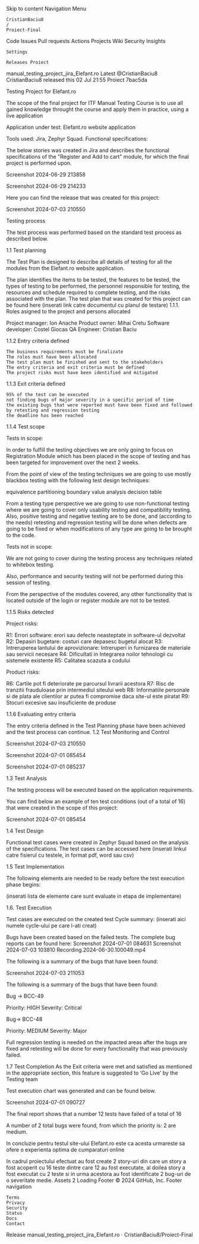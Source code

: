 
Skip to content
Navigation Menu

    CristianBaciu8
    /
    Proiect-Final

Code
Issues
Pull requests
Actions
Projects
Wiki
Security
Insights

    Settings

    Releases Proiect 

manual_testing_project_jira_Elefant.ro Latest
@CristianBaciu8 CristianBaciu8 released this 02 Jul 21:55
Proiect
7bac5da

Testing Project for Elefant.ro

The scope of the final project for ITF Manual Testing Course is to use all gained knowledge throught the course and apply them in practice, using a live application

Application under test: Elefant.ro website application

Tools used: Jira, Zephyr Squad.
Functional specifications:

The below stories was created in Jira and describes the functional specifications of the "Register and Add to cart" module, for which the final project is performed upon.

Screenshot 2024-06-29 213858

Screenshot 2024-06-29 214233

Here you can find the release that was created for this project:

Screenshot 2024-07-03 210550

Testing process

The test process was performed based on the standard test process as described below.

1.1 Test planning

The Test Plan is designed to describe all details of testing for all the modules from the Elefant.ro website application.

The plan identifies the items to be tested, the features to be tested, the types of testing to be performed, the personnel responsible for testing, the resources and schedule required to complete testing, and the risks associated with the plan. The test plan that was created for this project can be found here (inserati link catre documentul cu planul de testare)
1.1.1. Roles asigned to the project and persons allocated

Project manager:     Ion Anache
Product owner:       Mihai Cretu
Software developer:  Costel Giocas
QA Engineer:         Cristian Baciu

1.1.2 Entry criteria defined

    The business requirements must be finalizate
    The roles must have been allocated
    The test plan must be finished and sent to the stakeholders
    The entry criteria and exit criteria must be defined
    The project risks must have been identified and mitigated

1.1.3 Exit criteria defined

    95% of the test can be executed
    not finding bugs of major severity in a specific period of time
    the existing bugs that were reported must have been fixed and followed by retesting and regression testing
    the deadline has been reached

1.1.4 Test scope

Tests in scope:

In order to fulfill the testing objectives we are only going to focus on Registration Module which has been placed in the scope of testing and has been targeted for improvement over the next 2 weeks.

From the point of view of the testing techniques we are going to use mostly blackbox testing with the following test design techniques:

equivalence partitioning
boundary value analysis
decision table

From a testing type perspective we are going to use non-functional testing where we are going to cover only usability testing and compatibility testing. Also, positive testing and negative testing are to be done, and (according to the needs) retesting and regression testing will be done when defects are going to be fixed or when modifications of any type are going to be brought to the code.

Tests not in scope:

We are not going to cover during the testing process any techniques related to whitebox testing.

Also, performance and security testing will not be performed during this session of testing.

From the perspective of the modules covered, any other functionality that is located outside of the login or register module are not to be tested.

1.1.5 Risks detected

Project risks:

R1: Errori software: erori sau defecte neasteptate in software-ul dezvoltat
R2: Depasiri bugetare: costuri care depasesc bugetul alocat
R3: Intreruperea lantului de aprovizionare: Intreruperi in furnizarea de materiale sau servicii necesare
R4: Dificultati in Integrarea noilor tehnologii cu sistemele existente
R5: Calitatea scazuta a codului

Product risks:

R6: Cartile pot fi deteriorate pe parcursul livrarii acestora
R7: Risc de tranzitii frauduloase prin intermediul siteului web
R8: Informatiile personale si de plata ale clientilor ar putea fi compromise daca site-ul este piratat
R9: Stocuri excesive sau insuficiente de produse

1.1.6 Evaluating entry criteria

The entry criteria defined in the Test Planning phase have been achieved and the test process can continue.
1.2 Test Monitoring and Control

Screenshot 2024-07-03 210550

Screenshot 2024-07-01 085454

Screenshot 2024-07-01 085237

1.3 Test Analysis

The testing process will be executed based on the application requirements.

You can find below an example of ten test conditions (out of a total of 16) that were created in the scope of this project:

Screenshot 2024-07-01 085454

1.4 Test Design

Functional test cases were created in Zephyr Squad based on the analysis of the specifications. The test cases can be accessed here (inserati linkul catre fisierul cu testele, in format pdf, word sau csv)

1.5 Test Implementation

The following elements are needed to be ready before the test execution phase begins:

(inserati lista de elemente care sunt evaluate in etapa de implementare)

1.6. Test Execution

Test cases are executed on the created test Cycle summary: (inserati aici numele cycle-ului pe care l-ati creat)

Bugs have been created based on the failed tests. The complete bug reports can be found here:
Screenshot 2024-07-01 084631
Screenshot 2024-07-03 103810
Recording.2024-06-30.100049.mp4

The following is a summary of the bugs that have been found:

Screenshot 2024-07-03 211053

The following is a summary of the bugs that have been found:

Bug -> BCC-49

Priority: HIGH
Severity: Critical

Bug-> BCC-48

Priority: MEDIUM
Severity: Major

Full regression testing is needed on the impacted areas after the bugs are fixed and retesting will be done for every functionality that was previously failed.

1.7 Test Completion As the Exit criteria were met and satisfied as mentioned in the appropriate section, this feature is suggested to ‘Go Live’ by the Testing team

Test execution chart was generated and can be found below.

Screenshot 2024-07-01 090727

The final report shows that a number 12 tests have failed of a total of 16

A number of 2 total bugs were found, from which the priority is: 2 are medium.

In concluzie pentru testul site-ului Elefant.ro este ca acesta urmareste sa ofere o experienta optima de cumparaturi online

In cadrul proiectului efectuat au fost create 2 story-uri din care un story a fost acoperit cu 16 teste dintre care 12 au fost executate, al doilea story a fost executat cu 2 teste si in urma acestora au fost identificate 2 bug-uri de o severitate medie.
Assets 2
Loading
Footer
© 2024 GitHub, Inc.
Footer navigation

    Terms
    Privacy
    Security
    Status
    Docs
    Contact

Release manual_testing_project_jira_Elefant.ro · CristianBaciu8/Proiect-Final
